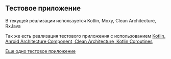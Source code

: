 ## Тестовое приложение

В текущей реализации используется Kotlin, Moxy, Clean Architecture, RxJava

Так же есть реализация тестового приложения с использованием [Kotlin, Anroid Architecture Component, Clean Architecture, Kotlin Coroutines](https://github.com/omih/test_app/tree/arch_component)

[Еще одно тестовое приложение](https://github.com/omih/test_app2/tree/master)
